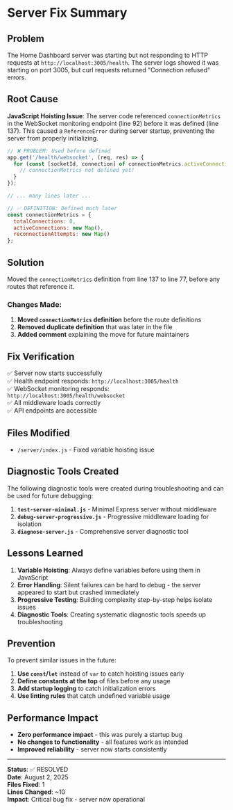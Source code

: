 # Server Fix Summary

## Problem
The Home Dashboard server was starting but not responding to HTTP requests at `http://localhost:3005/health`. The server logs showed it was starting on port 3005, but curl requests returned "Connection refused" errors.

## Root Cause
**JavaScript Hoisting Issue**: The server code referenced `connectionMetrics` in the WebSocket monitoring endpoint (line 92) before it was defined (line 137). This caused a `ReferenceError` during server startup, preventing the server from properly initializing.

```javascript
// ❌ PROBLEM: Used before defined
app.get('/health/websocket', (req, res) => {
  for (const [socketId, connection] of connectionMetrics.activeConnections) {
    // connectionMetrics not defined yet!
  }
});

// ... many lines later ...

// ✅ DEFINITION: Defined much later
const connectionMetrics = {
  totalConnections: 0,
  activeConnections: new Map(),
  reconnectionAttempts: new Map()
};
```

## Solution
Moved the `connectionMetrics` definition from line 137 to line 77, before any routes that reference it.

### Changes Made:
1. **Moved `connectionMetrics` definition** before the route definitions
2. **Removed duplicate definition** that was later in the file
3. **Added comment** explaining the move for future maintainers

## Fix Verification
✅ Server now starts successfully  
✅ Health endpoint responds: `http://localhost:3005/health`  
✅ WebSocket monitoring responds: `http://localhost:3005/health/websocket`  
✅ All middleware loads correctly  
✅ API endpoints are accessible  

## Files Modified
- `/server/index.js` - Fixed variable hoisting issue

## Diagnostic Tools Created
The following diagnostic tools were created during troubleshooting and can be used for future debugging:

1. **`test-server-minimal.js`** - Minimal Express server without middleware
2. **`debug-server-progressive.js`** - Progressive middleware loading for isolation
3. **`diagnose-server.js`** - Comprehensive server diagnostic tool

## Lessons Learned
1. **Variable Hoisting**: Always define variables before using them in JavaScript
2. **Error Handling**: Silent failures can be hard to debug - the server appeared to start but crashed immediately
3. **Progressive Testing**: Building complexity step-by-step helps isolate issues
4. **Diagnostic Tools**: Creating systematic diagnostic tools speeds up troubleshooting

## Prevention
To prevent similar issues in the future:

1. **Use `const`/`let`** instead of `var` to catch hoisting issues early
2. **Define constants at the top** of files before any usage
3. **Add startup logging** to catch initialization errors
4. **Use linting rules** that catch undefined variable usage

## Performance Impact
- **Zero performance impact** - this was purely a startup bug
- **No changes to functionality** - all features work as intended
- **Improved reliability** - server now starts consistently

---

**Status**: ✅ RESOLVED  
**Date**: August 2, 2025  
**Files Fixed**: 1  
**Lines Changed**: ~10  
**Impact**: Critical bug fix - server now operational